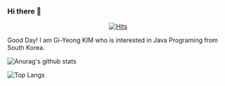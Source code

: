### Hi there 👋
  <div align=center>
	
  [![Hits](https://hits.seeyoufarm.com/api/count/incr/badge.svg?url=https://github.com/Gi-Yeong)](https://hits.seeyoufarm.com) 
	
  </div>

Good Day! I am Gi-Yeong KIM who is interested in Java Programing from South Korea.

![Anurag's github stats](https://github-readme-stats.vercel.app/api?username=Gi-Yeong&theme=gruvbox)<br>

![Top Langs](https://github-readme-stats.vercel.app/api/top-langs/?username=Gi-Yeong)
<!--
**Gi-Yeong/Gi-Yeong** is a ✨ _special_ ✨ repository because its `README.md` (this file) appears on your GitHub profile.

Here are some ideas to get you started:

- 🔭 I’m currently working on ...
- 🌱 I’m currently learning ...
- 👯 I’m looking to collaborate on ...
- 🤔 I’m looking for help with ...
- 💬 Ask me about ...
- 📫 How to reach me: ...
- 😄 Pronouns: ...
- ⚡ Fun fact: ...
-->
